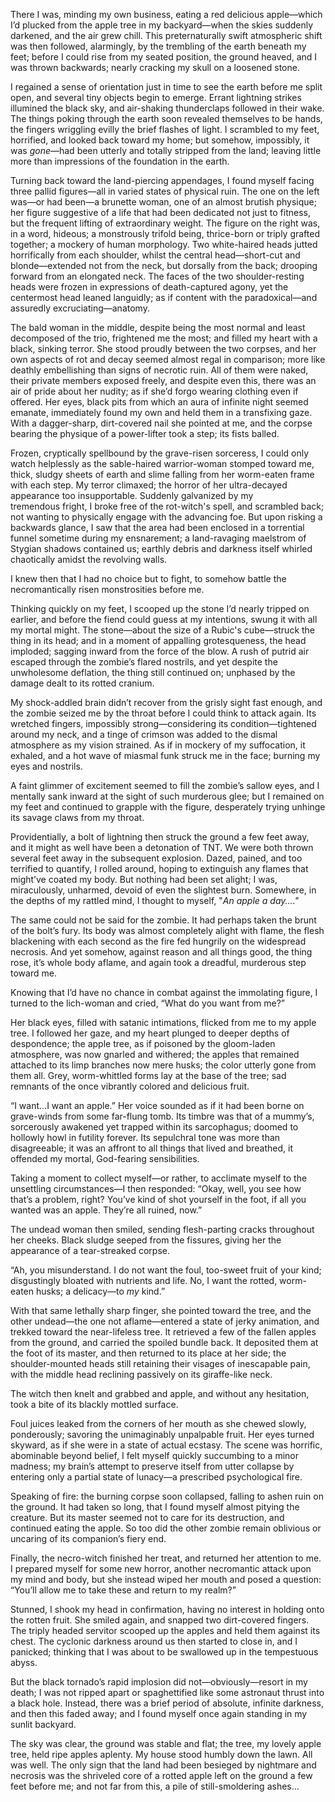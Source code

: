 There I was, minding my own business, eating a red delicious apple—which I’d plucked from the apple tree in my backyard—when the skies suddenly darkened, and the air grew chill. This preternaturally swift atmospheric shift was then followed, alarmingly, by the trembling of the earth beneath my feet; before I could rise from my seated position, the ground heaved, and I was thrown backwards; nearly cracking my skull on a loosened stone.  

I regained a sense of orientation just in time to see the earth before me split open, and several tiny objects begin to emerge. Errant lightning strikes illumined the black sky, and air-shaking thunderclaps followed in their wake. The things poking through the earth soon revealed themselves to be hands, the fingers wriggling evilly the brief flashes of light. I scrambled to my feet, horrified, and looked back toward my home; but somehow, impossibly, it was *gone*—had been utterly and totally stripped from the land; leaving little more than impressions of the foundation in the earth. 

Turning back toward the land-piercing appendages, I found myself facing three pallid figures—all in varied states of physical ruin. The one on the left was—or had been—a brunette woman, one of an almost brutish physique; her figure suggestive of a life that had been dedicated not just to fitness, but the frequent lifting of extraordinary weight. The figure on the right was, in a word, hideous; a monstrously trifold being, thrice-born or triply grafted together; a mockery of human morphology. Two white-haired heads jutted horrifically from each shoulder, whilst the central head—short-cut and blonde—extended not from the neck, but dorsally from the back; drooping forward from an elongated neck. The faces of the two shoulder-resting heads were frozen in expressions of death-captured agony, yet the centermost head leaned languidly; as if content with the paradoxical—and assuredly excruciating—anatomy.  

The bald woman in the middle, despite being the most normal and least decomposed of the trio, frightened me the most; and filled my heart with a black, sinking terror. She stood proudly between the two corpses, and her own aspects of rot and decay seemed almost regal in comparison; more like deathly embellishing than signs of necrotic ruin. All of them were naked, their private members exposed freely, and despite even this, there was an air of pride about her nudity; as if she’d forgo wearing clothing even if offered. Her eyes, black pits from which an aura of infinite night seemed emanate, immediately found my own and held them in a transfixing gaze. With a dagger-sharp, dirt-covered nail she pointed at me, and the corpse bearing the physique of a power-lifter took a step; its fists balled.  

Frozen, cryptically spellbound by the grave-risen sorceress, I could only watch helplessly as the sable-haired warrior-woman stomped toward me, thick, sludgy sheets of earth and slime falling from her worm-eaten frame with each step. My terror climaxed; the horror of her ultra-decayed appearance too insupportable. Suddenly galvanized by my tremendous fright, I broke free of the rot-witch's spell, and scrambled back; not wanting to physically engage with the advancing foe. But upon risking a backwards glance, I saw that the area had been enclosed in a torrential funnel sometime during my ensnarement; a land-ravaging maelstrom of Stygian shadows contained us; earthly debris and darkness itself whirled chaotically amidst the revolving walls.  

I knew then that I had no choice but to fight, to somehow battle the necromantically risen monstrosities before me.  

Thinking quickly on my feet, I scooped up the stone I’d nearly tripped on earlier, and before the fiend could guess at my intentions, swung it with all my mortal might. The stone—about the size of a Rubic's cube—struck the thing in its head; and in a moment of appalling grotesqueness, the head imploded; sagging inward from the force of the blow. A rush of putrid air escaped through the zombie’s flared nostrils, and yet despite the unwholesome deflation, the thing still continued on; unphased by the damage dealt to its rotted cranium.  

My shock-addled brain didn’t recover from the grisly sight fast enough, and the zombie seized me by the throat before I could think to attack again. Its wretched fingers, impossibly strong—considering its condition—tightened around my neck, and a tinge of crimson was added to the dismal atmosphere as my vision strained. As if in mockery of my suffocation, it exhaled, and a hot wave of miasmal funk struck me in the face; burning my eyes and nostrils.  

A faint glimmer of excitement seemed to fill the zombie’s sallow eyes, and I mentally sank inward at the sight of such murderous glee; but I remained on my feet and continued to grapple with the figure, desperately trying unhinge its savage claws from my throat.  

Providentially, a bolt of lightning then struck the ground a few feet away, and it might as well have been a detonation of TNT. We were both thrown several feet away in the subsequent explosion. Dazed, pained, and too terrified to quantify, I rolled around, hoping to extinguish any flames that might’ve coated my body. But nothing had been set alight; I was, miraculously, unharmed, devoid of even the slightest burn. Somewhere, in the depths of my rattled mind, I thought to myself, "*An apple a day...."*

The same could not be said for the zombie. It had perhaps taken the brunt of the bolt’s fury. Its body was almost completely alight with flame, the flesh blackening with each second as the fire fed hungrily on the widespread necrosis. And yet somehow, against reason and all things good, the thing rose, it’s whole body aflame, and again took a dreadful, murderous step toward me.  

Knowing that I’d have no chance in combat against the immolating figure, I turned to the lich-woman and cried, “What do you want from me?”  

Her black eyes, filled with satanic intimations, flicked from me to my apple tree. I followed her gaze, and my heart plunged to deeper depths of despondence; the apple tree, as if poisoned by the gloom-laden atmosphere, was now gnarled and withered; the apples that remained attached to its limp branches now mere husks; the color utterly gone from them all. Grey, worm-whittled forms lay at the base of the tree; sad remnants of the once vibrantly colored and delicious fruit.  

“I want...I want an apple.” Her voice sounded as if it had been borne on grave-winds from some far-flung tomb. Its timbre was that of a mummy’s, sorcerously awakened yet trapped within its sarcophagus; doomed to hollowly howl in futility forever. Its sepulchral tone was more than disagreeable; it was an affront to all things that lived and breathed, it offended my mortal, God-fearing sensibilities.  

Taking a moment to collect myself—or rather, to acclimate myself to the unsettling circumstances—I then responded: “Okay, well, you see how that’s a problem, right? You’ve kind of shot yourself in the foot, if all you wanted was an apple. They’re all ruined, now.”  

The undead woman then smiled, sending flesh-parting cracks throughout her cheeks. Black sludge seeped from the fissures, giving her the appearance of a tear-streaked corpse.  

“Ah, you misunderstand. I do not want the foul, too-sweet fruit of your kind; disgustingly bloated with nutrients and life. No, I want the rotted, worm-eaten husks; a delicacy—to *my* kind.”  

With that same lethally sharp finger, she pointed toward the tree, and the other undead—the one not aflame—entered a state of jerky animation, and trekked toward the near-lifeless tree. It retrieved a few of the fallen apples from the ground, and carried the spoiled bundle back. It deposited them at the foot of its master, and then returned to its place at her side; the shoulder-mounted heads still retaining their visages of inescapable pain, with the middle head reclining passively on its giraffe-like neck.  

The witch then knelt and grabbed and apple, and without any hesitation, took a bite of its blackly mottled surface.  

Foul juices leaked from the corners of her mouth as she chewed slowly, ponderously; savoring the unimaginably unpalpable fruit. Her eyes turned skyward, as if she were in a state of actual ecstasy. The scene was horrific, abominable beyond belief, I felt myself quickly succumbing to a minor madness; my brain’s attempt to preserve itself from utter collapse by entering only a partial state of lunacy—a prescribed psychological fire.  

Speaking of fire: the burning corpse soon collapsed, falling to ashen ruin on the ground. It had taken so long, that I found myself almost pitying the creature. But its master seemed not to care for its destruction, and continued eating the apple. So too did the other zombie remain oblivious or uncaring of its companion’s fiery end.  

Finally, the necro-witch finished her treat, and returned her attention to me. I prepared myself for some new horror, another necromantic attack upon my mind and body, but she instead wiped her mouth and posed a question: “You’ll allow me to take these and return to my realm?”  

Stunned, I shook my head in confirmation, having no interest in holding onto the rotten fruit. She smiled again, and snapped two dirt-covered fingers. The triply headed servitor scooped up the apples and held them against its chest. The cyclonic darkness around us then started to close in, and I panicked; thinking that I was about to be swallowed up in the tempestuous abyss.  

But the black tornado’s rapid implosion did not—obviously—resort in my death; I was not ripped apart or spaghettified like some astronaut thrust into a black hole. Instead, there was a brief period of absolute, infinite darkness, and then this faded away; and I found myself once again standing in my sunlit backyard.  

The sky was clear, the ground was stable and flat; the tree, my lovely apple tree, held ripe apples aplenty. My house stood humbly down the lawn. All was well. The only sign that the land had been besieged by nightmare and necrosis was the shriveled core of a rotted apple left on the ground a few feet before me; and not far from this, a pile of still-smoldering ashes...